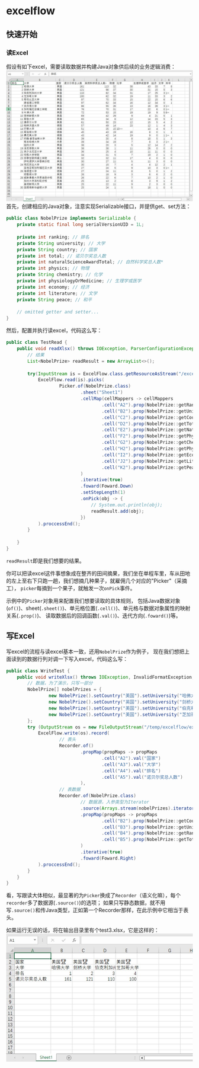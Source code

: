 # excelflow

## 快速开始
### 读Excel
假设有如下excel，需要读取数据并构建Java对象供后续的业务逻辑消费：
![img1](./docs/example/img1.jpg)
首先，创建相应的Java对象，注意实现Serializable接口，并提供get、set方法：
```java
public class NobelPrize implements Serializable {
    private static final long serialVersionUID = 1L;

    private int ranking; // 排名
    private String university; // 大学
    private String country; // 国家
    private int total; // 诺贝尔奖总人数
    private int naturalScienceAwardTotal; // 自然科学奖总人数*
    private int physics; // 物理
    private String chemistry; // 化学
    private int physiologyOrMedicine; // 生理学或医学
    private int economy; // 经济
    private int literature; // 文学
    private String peace; // 和平
    
    // omitted getter and setter...
}
```

然后，配置并执行读excel，代码这么写：
```java
public class TestRead {
    public void readXlsx() throws IOException, ParserConfigurationException, OpenXML4JException, SAXException {
        // 结果
        List<NobelPrize> readResult = new ArrayList<>();

        try(InputStream is = ExcelFlow.class.getResourceAsStream("/excel/test1.xlsx")) {
            ExcelFlow.read(is).picks(
                    Picker.of(NobelPrize.class)
                            .sheet("Sheet1")
                            .cellMap(cellMappers -> cellMappers
                                    .cell("A2").prop(NobelPrize::getRanking)
                                    .cell("B2").prop(NobelPrize::getUniversity)
                                    .cell("C2").prop(NobelPrize::getCountry).val(country -> country.replaceAll("\u00a0", ""))
                                    .cell("D2").prop(NobelPrize::getTotal)
                                    .cell("E2").prop(NobelPrize::getNaturalScienceAwardTotal)
                                    .cell("F2").prop(NobelPrize::getPhysics)
                                    .cell("G2").prop(NobelPrize::getChemistry)
                                    .cell("H2").prop(NobelPrize::getPhysiologyOrMedicine)
                                    .cell("I2").prop(NobelPrize::getEconomy)
                                    .cell("J2").prop(NobelPrize::getLiterature)
                                    .cell("K2").prop(NobelPrize::getPeace)
                            )
                            .iterative(true)
                            .foward(Foward.Down)
                            .setStepLength(1)
                            .onPick(obj -> {
                                // System.out.println(obj);
                                readResult.add(obj);
                            })
            ).proccessEnd();
        }

    }
}

```
`readResult`即是我们想要的结果。

你可以把读excel这件事想象成在整齐的田间摘果，我们坐在单程车里，车从田地的左上至右下只跑一趟，我们想摘几种果子，就雇佣几个对应的"Picker"（采摘工），
`picker`每摘到一个果子，就触发一次`onPick`事件。

示例中的`Picker`对象用来配置我们想要读取的具体规则，
包括Java数据对象(`of()`)、sheet(`.sheet()`)、单元格位置(`.cell()`)、单元格与数据对象属性的映射关系(`.prop()`)、
读取数据后的回调函数(`.val()`)、迭代方向(`.foward()`)等。

## 写Excel
写excel的流程与读excel基本一致，还用`NobelPrize`作为例子，
现在我们想把上面读到的数据行列对调一下写入excel，代码这么写：
```java
public class WriteTest {
    public void writeXlsx() throws IOException, InvalidFormatException, SAXException, ParserConfigurationException {
        // 数据，为了演示，只写一部分
        NobelPrize[] nobelPrizes = {
                new NobelPrize().setCountry("美国").setUniversity("哈佛大学").setRanking(1).setTotal(161),
                new NobelPrize().setCountry("英国").setUniversity("剑桥大学").setRanking(2).setTotal(121),
                new NobelPrize().setCountry("美国").setUniversity("伯克利加州大学").setRanking(3).setTotal(110),
                new NobelPrize().setCountry("美国").setUniversity("芝加哥大学").setRanking(4).setTotal(100),
        };
        try (OutputStream os = new FileOutputStream("/temp/excelflow/export/test3.xlsx")) {
            ExcelFlow.write(os).record(
                    // 表头
                    Recorder.of()
                            .propMap(propMaps -> propMaps
                                    .cell("A2").val("国家")
                                    .cell("A3").val("大学")
                                    .cell("A4").val("排名")
                                    .cell("A5").val("诺贝尔奖总人数")
                            ),
                    // 表数据
                    Recorder.of(NobelPrize.class)
                            // 数据源，入参类型为Iterator
                            .source(Arrays.stream(nobelPrizes).iterator())
                            .propMap(propMaps -> propMaps
                                    .cell("B2").prop(NobelPrize::getCountry).val(country -> country + "🏆")
                                    .cell("B3").prop(NobelPrize::getUniversity)
                                    .cell("B4").prop(NobelPrize::getRanking)
                                    .cell("B5").prop(NobelPrize::getTotal)
                            )
                            .iterative(true)
                            .foward(Foward.Right)
            ).proccessEnd();
        }
    }
}
```
看，写跟读大体相似，最显著的为`Picker`换成了`Recorder`（语义化嘛），每个`recorder`多了数据源(`.source()`)的选项；
如果只写静态数据，就不用写`.source()`和传Java类型，正如第一个Recorder那样，在此示例中它相当于表头。

如果运行无误的话，将在输出目录里有个test3.xlsx，它是这样的：
![img2](./docs/example/img2.jpg)
